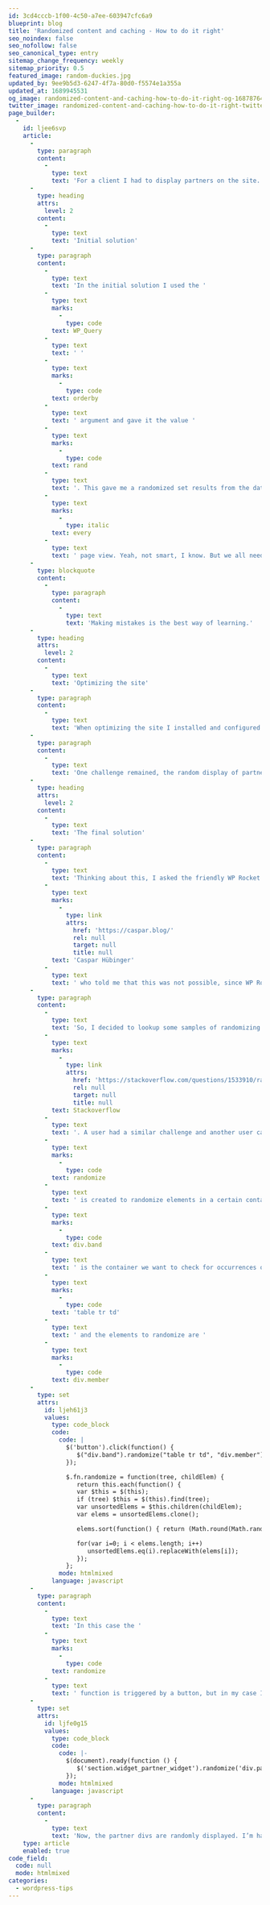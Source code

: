 ```yaml
---
id: 3cd4cccb-1f00-4c50-a7ee-603947cfc6a9
blueprint: blog
title: 'Randomized content and caching - How to do it right'
seo_noindex: false
seo_nofollow: false
seo_canonical_type: entry
sitemap_change_frequency: weekly
sitemap_priority: 0.5
featured_image: random-duckies.jpg
updated_by: 9ee9b5d3-6247-4f7a-80d0-f5574e1a355a
updated_at: 1689945531
og_image: randomized-content-and-caching-how-to-do-it-right-og-1687876405.png
twitter_image: randomized-content-and-caching-how-to-do-it-right-twitter-1687876405.png
page_builder:
  -
    id: ljee6svp
    article:
      -
        type: paragraph
        content:
          -
            type: text
            text: 'For a client I had to display partners on the site. To give them all equal visibility, they needed to be displayed in random order. I had a solution, but then came WP Rocket. That reduced page loading times, but also eliminated the random display of the partners since WP Rocket generates static pages.'
      -
        type: heading
        attrs:
          level: 2
        content:
          -
            type: text
            text: 'Initial solution'
      -
        type: paragraph
        content:
          -
            type: text
            text: 'In the initial solution I used the '
          -
            type: text
            marks:
              -
                type: code
            text: WP_Query
          -
            type: text
            text: ' '
          -
            type: text
            marks:
              -
                type: code
            text: orderby
          -
            type: text
            text: ' argument and gave it the value '
          -
            type: text
            marks:
              -
                type: code
            text: rand
          -
            type: text
            text: '. This gave me a randomized set results from the database, which were display through a widget. This works great, but it also requires database calls, every time the partners needed to be displayed. Which is on '
          -
            type: text
            marks:
              -
                type: italic
            text: every
          -
            type: text
            text: ' page view. Yeah, not smart, I know. But we all need to learn right? And making mistakes is the best way of learning.'
      -
        type: blockquote
        content:
          -
            type: paragraph
            content:
              -
                type: text
                text: 'Making mistakes is the best way of learning.'
      -
        type: heading
        attrs:
          level: 2
        content:
          -
            type: text
            text: 'Optimizing the site'
      -
        type: paragraph
        content:
          -
            type: text
            text: 'When optimizing the site I installed and configured WP Rocket. A great plugin which helps site owners to make their website load fast. Really fast. Another plugin/service I installed was Imagify. This service reduces image sizes, and since this site uses a lot of images, the reduction of the image sizes (as in file size) resulted in faster loading.'
      -
        type: paragraph
        content:
          -
            type: text
            text: 'One challenge remained, the random display of partners didn’t work anymore. Every page was cached, and the order of partners on that page was fixed. And that’s not what we wanted.'
      -
        type: heading
        attrs:
          level: 2
        content:
          -
            type: text
            text: 'The final solution'
      -
        type: paragraph
        content:
          -
            type: text
            text: 'Thinking about this, I asked the friendly WP Rocket support desk if it was possible to not cache a certain part (fragment) of a page. I got a fast answer from '
          -
            type: text
            marks:
              -
                type: link
                attrs:
                  href: 'https://caspar.blog/'
                  rel: null
                  target: null
                  title: null
            text: 'Caspar Hübinger'
          -
            type: text
            text: ' who told me that this was not possible, since WP Rocket stores the whole HTML document and fragments cannot be excluded. He also mentioned that dynamic features should be done in JavaScript and not in PHP. And I totally agree on that.'
      -
        type: paragraph
        content:
          -
            type: text
            text: 'So, I decided to lookup some samples of randomizing the display of elements on a page, and came across a very cool post on '
          -
            type: text
            marks:
              -
                type: link
                attrs:
                  href: 'https://stackoverflow.com/questions/1533910/randomize-a-sequence-of-div-elements-with-jquery'
                  rel: null
                  target: null
                  title: null
            text: Stackoverflow
          -
            type: text
            text: '. A user had a similar challenge and another user came up with a really cool solution. A jQuery function '
          -
            type: text
            marks:
              -
                type: code
            text: randomize
          -
            type: text
            text: ' is created to randomize elements in a certain container. In the following code example '
          -
            type: text
            marks:
              -
                type: code
            text: div.band
          -
            type: text
            text: ' is the container we want to check for occurrences of '
          -
            type: text
            marks:
              -
                type: code
            text: 'table tr td'
          -
            type: text
            text: ' and the elements to randomize are '
          -
            type: text
            marks:
              -
                type: code
            text: div.member
      -
        type: set
        attrs:
          id: ljeh61j3
          values:
            type: code_block
            code:
              code: |
                $('button').click(function() {
                   $("div.band").randomize("table tr td", "div.member");
                });

                $.fn.randomize = function(tree, childElem) {
                   return this.each(function() {
                   var $this = $(this);
                   if (tree) $this = $(this).find(tree);
                   var unsortedElems = $this.children(childElem);
                   var elems = unsortedElems.clone();

                   elems.sort(function() { return (Math.round(Math.random())-0.5); });

                   for(var i=0; i < elems.length; i++)
                      unsortedElems.eq(i).replaceWith(elems[i]);
                   });
                };
              mode: htmlmixed
            language: javascript
      -
        type: paragraph
        content:
          -
            type: text
            text: 'In this case the '
          -
            type: text
            marks:
              -
                type: code
            text: randomize
          -
            type: text
            text: ' function is triggered by a button, but in my case I want to execute the function when the page is loaded. So I adapted the code a little, changed the element names and came up with this:'
      -
        type: set
        attrs:
          id: ljfe0g15
          values:
            type: code_block
            code:
              code: |-
                $(document).ready(function () {
                   $('section.widget_partner_widget').randomize('div.partners', 'div.supplier');
                });
              mode: htmlmixed
            language: javascript
      -
        type: paragraph
        content:
          -
            type: text
            text: 'Now, the partner divs are randomly displayed. I’m happy and the client is happy.🕺'
    type: article
    enabled: true
code_field:
  code: null
  mode: htmlmixed
categories:
  - wordpress-tips
---
```

